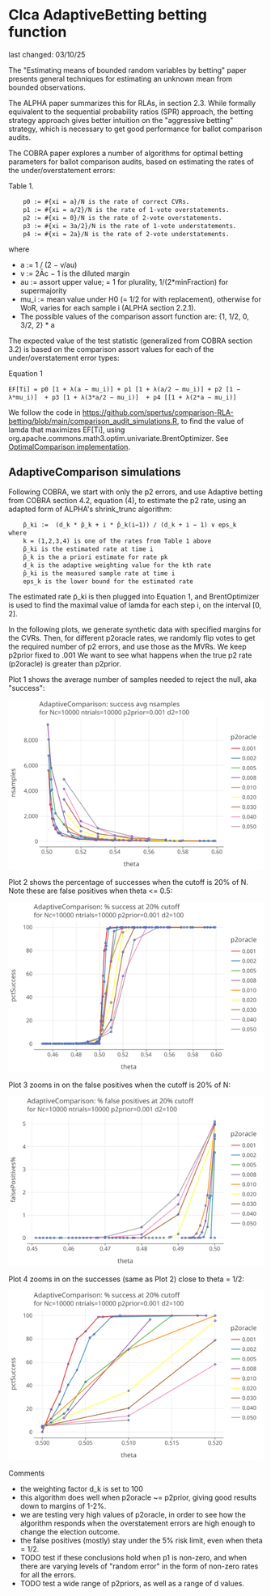 # Clca AdaptiveBetting betting function

last changed: 03/10/25

The "Estimating means of bounded random variables by betting" paper presents general techniques for estimating an unknown mean from bounded observations.

The ALPHA paper summarizes this for RLAs, in section 2.3. While formally equivalent to the sequential probability ratios (SPR) approach, 
the betting strategy approach gives better intuition on the "aggressive betting" strategy, which is necessary to
get good performance for ballot comparison audits.

The COBRA paper explores a number of algorithms for optimal betting parameters for ballot 
comparison audits, based on estimating the rates of the under/overstatement errors:

Table 1.
````
    p0 := #{xi = a}/N is the rate of correct CVRs.
    p1 := #{xi = a/2}/N is the rate of 1-vote overstatements.
    p2 := #{xi = 0}/N is the rate of 2-vote overstatements.
    p3 := #{xi = 3a/2}/N is the rate of 1-vote understatements.
    p4 := #{xi = 2a}/N is the rate of 2-vote understatements.
````
where
* a := 1 / (2 − v/au)
* v := 2Āc − 1 is the diluted margin
* au := assort upper value; = 1 for plurality, 1/(2*minFraction) for supermajority
* mu_i := mean value under H0 (= 1/2 for with replacement), otherwise for WoR, varies for each sample i (ALPHA section 2.2.1).
* The possible values of the comparison assort function are: {1, 1/2, 0, 3/2, 2} * a

The expected value of the test statistic (generalized from COBRA section 3.2) is based on the comparison assort values
for each of the under/overstatement error types:

Equation 1
````
EF[Ti] = p0 [1 + λ(a − mu_i)] + p1 [1 + λ(a/2 − mu_i)] + p2 [1 − λ*mu_i)]  + p3 [1 + λ(3*a/2 − mu_i)]  + p4 [[1 + λ(2*a − mu_i)]
````

We follow the code in https://github.com/spertus/comparison-RLA-betting/blob/main/comparison_audit_simulations.R, to
find the value of lamda that maximizes EF[Ti], using org.apache.commons.math3.optim.univariate.BrentOptimizer.
See [OptimalComparison implementation](../core/src/main/kotlin/org/cryptobiotic/rlauxe/core/OptimalComparison.kt).

## AdaptiveComparison simulations

Following COBRA, we start with only the p2 errors, and use Adaptive betting from COBRA section 4.2, equation (4), 
to estimate the p2 rate, using an adapted form of ALPHA's shrink_trunc algorithm:

````
    p̃_ki :=  (d_k * p̃_k + i * p̂_k(i−1)) / (d_k + i − 1) ∨ eps_k
where    
    k = (1,2,3,4) is one of the rates from Table 1 above
    p̃_ki is the estimated rate at time i
    p̃_k is the a priori estimate for rate pk
    d_k is the adaptive weighting value for the kth rate
    p̂_ki is the measured sample rate at time i
    eps_k is the lower bound for the estimated rate
````

The estimated rate p̃_ki is then plugged into Equation 1, and BrentOptimizer is used to find the maximal value of lamda for 
each step i, on the interval [0, 2]. 

In the following plots, we generate synthetic data with specified margins for the CVRs. Then, for different p2oracle rates,
we randomly flip votes to get the required number of p2 errors, and use those as the MVRs. We keep p2prior fixed to .001
We want to see what happens when the true p2 rate (p2oracle) is greater than p2prior. 

Plot 1 shows the average number of samples needed to reject the null, aka "success":

<a href="https://johnlcaron.github.io/rlauxe/docs/plots/p2errors/plotAdaptiveComparison001.plotSuccessVsTheta.html" rel="plotSuccessVsTheta">![plotSuccessVsMargin](plots/p2errors/plotAdaptiveComparison001.plotSuccessVsTheta.png)</a>

Plot 2 shows the percentage of successes when the cutoff is 20% of N. Note these are false positives when
theta <= 0.5:

<a href="https://johnlcaron.github.io/rlauxe/docs/plots/p2errors/plotAdaptiveComparison001.plotSuccess20VsTheta.html" rel="plotSuccess20VsTheta">![plotSuccess20VsTheta](plots/p2errors/plotAdaptiveComparison001.plotSuccess20VsTheta.png)</a>

Plot 3 zooms in on the false positives when the cutoff is 20% of N:

<a href="https://johnlcaron.github.io/rlauxe/docs/plots/p2errors/plotAdaptiveComparison001.plotFailuresVsTheta.html" rel="plotFailuresVsTheta">![plotFailuresVsTheta](plots/p2errors/plotAdaptiveComparison001.plotFailuresVsTheta.png)</a>

Plot 4 zooms in on the successes (same as Plot 2) close to theta = 1/2:

<a href="https://johnlcaron.github.io/rlauxe/docs/plots/p2errors/plotAdaptiveComparison001.plotSuccess20VsThetaNarrow.html" rel="plotSuccess20VsThetaNarrow">![plotSuccess20VsThetaNarrow](plots/p2errors/plotAdaptiveComparison001.plotSuccess20VsThetaNarrow.png)</a>

Comments
* the weighting factor d_k is set to 100
* this algorithm does well when p2oracle ~= p2prior, giving good results down to margins of 1-2%.
* we are testing very high values of p2oracle, in order to see how the algorithm responds when the overstatement
  errors are high enough to change the election outcome.
* the false positives (mostly) stay under the 5% risk limit, even when theta = 1/2.
* TODO test if these conclusions hold when p1 is non-zero, and when there are varying levels of 
  "random error" in the form of non-zero rates for all the errors.
* TODO test a wide range of p2priors, as well as a range of d values.